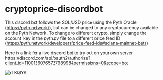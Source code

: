 ﻿# cryptoprice-discordbot

This discord bot follows the SOL/USD price using the Pyth Oracle (https://pyth.network/), but can be changed to any cryptocurrency available on the Pyth Network. To change to different crypto, simply change the account_key in the pyth.py file to a different price feed ID (https://pyth.network/developers/price-feed-ids#solana-mainnet-beta)

Here is a link for a live discord bot to try out on your own server https://discord.com/api/oauth2/authorize?client_id=1100126076572798998&permissions=0&scope=bot

![rTKQlYA](https://user-images.githubusercontent.com/25880864/235738940-56838674-f7be-43c4-9d97-1bba3f05afed.jpg)
